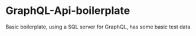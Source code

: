 # GraphQL-Api-boilerplate
Basic boilerplate, using a SQL server for GraphQL, has some basic test data
